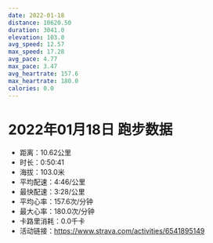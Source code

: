 ```yaml
---
date: 2022-01-18
distance: 10620.50
duration: 3041.0
elevation: 103.0
avg_speed: 12.57
max_speed: 17.28
avg_pace: 4.77
max_pace: 3.47
avg_heartrate: 157.6
max_heartrate: 180.0
calories: 0.0
---
```


# 2022年01月18日 跑步数据

- 距离：10.62公里
- 时长：0:50:41
- 海拔：103.0米
- 平均配速：4:46/公里
- 最快配速：3:28/公里
- 平均心率：157.6次/分钟
- 最大心率：180.0次/分钟
- 卡路里消耗：0.0千卡
- 活动链接：https://www.strava.com/activities/6541895149

